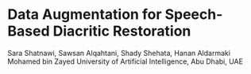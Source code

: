 # Data Augmentation for Speech-Based Diacritic Restoration
Sara Shatnawi, Sawsan Alqahtani, Shady Shehata, Hanan Aldarmaki <br> 
Mohamed bin Zayed University of Artificial Intelligence, Abu Dhabi, UAE <br>
